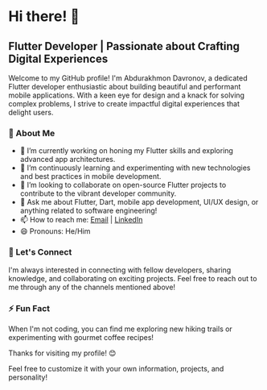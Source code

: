# Hi there! 👋

## Flutter Developer | Passionate about Crafting Digital Experiences

Welcome to my GitHub profile! I'm Abdurakhmon Davronov, a dedicated Flutter developer enthusiastic about building beautiful and performant mobile applications. With a keen eye for design and a knack for solving complex problems, I strive to create impactful digital experiences that delight users.

### 🚀 About Me

- 🔭 I’m currently working on honing my Flutter skills and exploring advanced app architectures.
- 🌱 I’m continuously learning and experimenting with new technologies and best practices in mobile development.
- 👯 I’m looking to collaborate on open-source Flutter projects to contribute to the vibrant developer community.
- 💬 Ask me about Flutter, Dart, mobile app development, UI/UX design, or anything related to software engineering!
- 📫 How to reach me: [Email](mailto:abdurakhmon278@gmail.com) | [LinkedIn](https://www.linkedin.com/in/prodevuz)
- 😄 Pronouns: He/Him

### 🤝 Let's Connect

I'm always interested in connecting with fellow developers, sharing knowledge, and collaborating on exciting projects. Feel free to reach out to me through any of the channels mentioned above!

### ⚡ Fun Fact

When I'm not coding, you can find me exploring new hiking trails or experimenting with gourmet coffee recipes!

Thanks for visiting my profile! 😊

Feel free to customize it with your own information, projects, and personality!

